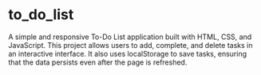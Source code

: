 # to_do_list
A simple and responsive To-Do List application built with HTML, CSS, and JavaScript. This project allows users to add, complete, and delete tasks in an interactive interface. It also uses localStorage to save tasks, ensuring that the data persists even after the page is refreshed.
